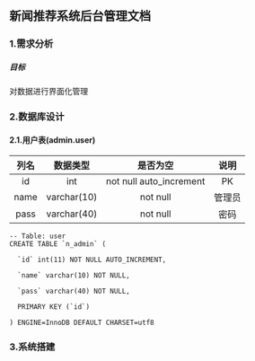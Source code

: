 ## 新闻推荐系统后台管理文档

### 1.需求分析

##### 目标

对数据进行界面化管理

### 2.数据库设计

#### 2.1.用户表(admin.user)

|  列名  |    数据类型     |          是否为空           |  说明  |
| :--: | :---------: | :---------------------: | :--: |
|  id  |     int     | not null auto_increment |  PK  |
| name | varchar(10) |        not null         | 管理员  |
| pass | varchar(40) |        not null         |  密码  |

```mysql
-- Table: user
CREATE TABLE `n_admin` (

  `id` int(11) NOT NULL AUTO_INCREMENT,

  `name` varchar(10) NOT NULL,

  `pass` varchar(40) NOT NULL,

  PRIMARY KEY (`id`)

) ENGINE=InnoDB DEFAULT CHARSET=utf8
```
### 3.系统搭建





